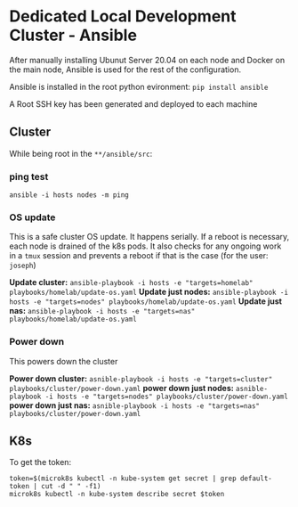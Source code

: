 # Dedicated Local Development Cluster - Ansible

After manually installing Ubunut Server 20.04 on each node and Docker on the
main node, Ansible is used for the rest of the configuration.

Ansible is installed in the root python evironment: `pip install ansible`

A Root SSH key has been generated and deployed to each machine

## Cluster
While being root in the `**/ansible/src`:

### ping test
`ansible -i hosts nodes -m ping`

### OS update
This is a safe cluster OS update. It happens serially. If a reboot is necessary,
each node is drained of the k8s pods. It also checks for any ongoing work in a 
`tmux` session and prevents a reboot if that is the case (for the user: `joseph`)

**Update cluster:** `ansible-playbook -i hosts -e "targets=homelab" playbooks/homelab/update-os.yaml`
**Update just nodes:** `ansible-playbook -i hosts -e "targets=nodes" playbooks/homelab/update-os.yaml`
**Update just nas:** `ansible-playbook -i hosts -e "targets=nas" playbooks/homelab/update-os.yaml`

### Power down
This powers down the cluster

**Power down cluster:** `asnible-playbook -i hosts -e "targets=cluster" playbooks/cluster/power-down.yaml`
**power down just nodes:** `asnible-playbook -i hosts -e "targets=nodes" playbooks/cluster/power-down.yaml`
**power down just nas:** `asnible-playbook -i hosts -e "targets=nas" playbooks/cluster/power-down.yaml`


## K8s

To get the token:
```
token=$(microk8s kubectl -n kube-system get secret | grep default-token | cut -d " " -f1)
microk8s kubectl -n kube-system describe secret $token
```
